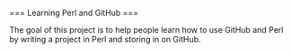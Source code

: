 === Learning Perl and GitHub ===

The goal of this project is to help people learn how to use GitHub and Perl by writing a project in Perl and storing in on GitHub.

